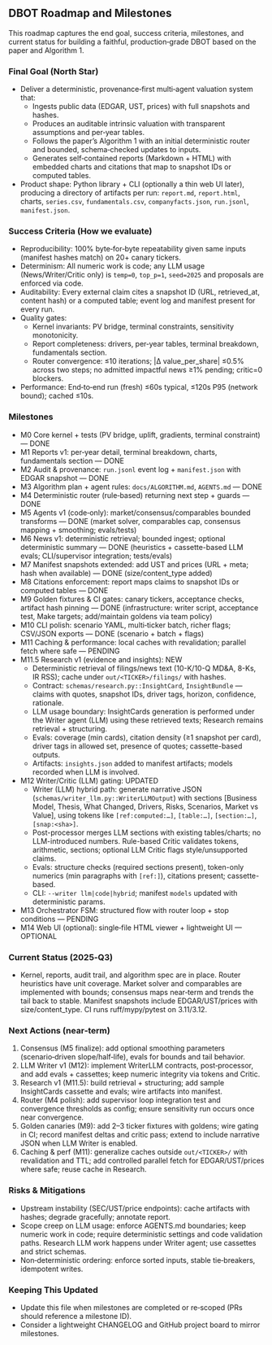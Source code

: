 ## DBOT Roadmap and Milestones

This roadmap captures the end goal, success criteria, milestones, and current status for building a faithful, production‑grade DBOT based on the paper and Algorithm 1.

### Final Goal (North Star)
- Deliver a deterministic, provenance‑first multi‑agent valuation system that:
  - Ingests public data (EDGAR, UST, prices) with full snapshots and hashes.
  - Produces an auditable intrinsic valuation with transparent assumptions and per‑year tables.
  - Follows the paper’s Algorithm 1 with an initial deterministic router and bounded, schema‑checked updates to inputs.
  - Generates self‑contained reports (Markdown + HTML) with embedded charts and citations that map to snapshot IDs or computed tables.
- Product shape: Python library + CLI (optionally a thin web UI later), producing a directory of artifacts per run: `report.md`, `report.html`, charts, `series.csv`, `fundamentals.csv`, `companyfacts.json`, `run.jsonl`, `manifest.json`.

### Success Criteria (How we evaluate)
- Reproducibility: 100% byte‑for‑byte repeatability given same inputs (manifest hashes match) on 20+ canary tickers.
- Determinism: All numeric work is code; any LLM usage (News/Writer/Critic only) is `temp=0`, `top_p=1`, `seed=2025` and proposals are enforced via code.
- Auditability: Every external claim cites a snapshot ID (URL, retrieved_at, content hash) or a computed table; event log and manifest present for every run.
- Quality gates:
  - Kernel invariants: PV bridge, terminal constraints, sensitivity monotonicity.
  - Report completeness: drivers, per‑year tables, terminal breakdown, fundamentals section.
  - Router convergence: ≤10 iterations; |Δ value_per_share| ≤0.5% across two steps; no admitted impactful news ≥1% pending; critic=0 blockers.
- Performance: End‑to‑end run (fresh) ≤60s typical, ≤120s P95 (network bound); cached ≤10s.

### Milestones
- M0 Core kernel + tests (PV bridge, uplift, gradients, terminal constraint) — DONE
- M1 Reports v1: per‑year detail, terminal breakdown, charts, fundamentals section — DONE
- M2 Audit & provenance: `run.jsonl` event log + `manifest.json` with EDGAR snapshot — DONE
- M3 Algorithm plan + agent rules: `docs/ALGORITHM.md`, `AGENTS.md` — DONE
- M4 Deterministic router (rule‑based) returning next step + guards — DONE
- M5 Agents v1 (code‑only): market/consensus/comparables bounded transforms — DONE (market solver, comparables cap, consensus mapping + smoothing; evals/tests)
- M6 News v1: deterministic retrieval; bounded ingest; optional deterministic summary — DONE (heuristics + cassette-based LLM evals; CLI/supervisor integration; tests/evals)
- M7 Manifest snapshots extended: add UST and prices (URL + meta; hash when available) — DONE (size/content_type added)
- M8 Citations enforcement: report maps claims to snapshot IDs or computed tables — DONE
- M9 Golden fixtures & CI gates: canary tickers, acceptance checks, artifact hash pinning — DONE (infrastructure: writer script, acceptance test, Make targets; add/maintain goldens via team policy)
- M10 CLI polish: scenario YAML, multi‑ticker batch, richer flags; CSV/JSON exports — DONE (scenario + batch + flags)
- M11 Caching & performance: local caches with revalidation; parallel fetch where safe — PENDING
- M11.5 Research v1 (evidence and insights): NEW
  - Deterministic retrieval of filings/news text (10-K/10-Q MD&A, 8-Ks, IR RSS); cache under `out/<TICKER>/filings/` with hashes.
  - Contract: `schemas/research.py::InsightCard`, `InsightBundle` — claims with quotes, snapshot IDs, driver tags, horizon, confidence, rationale.
  - LLM usage boundary: InsightCards generation is performed under the Writer agent (LLM) using these retrieved texts; Research remains retrieval + structuring.
  - Evals: coverage (min cards), citation density (≥1 snapshot per card), driver tags in allowed set, presence of quotes; cassette-based outputs.
  - Artifacts: `insights.json` added to manifest artifacts; models recorded when LLM is involved.
- M12 Writer/Critic (LLM) gating: UPDATED
  - Writer (LLM) hybrid path: generate narrative JSON (`schemas/writer_llm.py::WriterLLMOutput`) with sections [Business Model, Thesis, What Changed, Drivers, Risks, Scenarios, Market vs Value], using tokens like `[ref:computed:…]`, `[table:…]`, `[section:…]`, `[snap:<sha>]`.
  - Post-processor merges LLM sections with existing tables/charts; no LLM-introduced numbers. Rule-based Critic validates tokens, arithmetic, sections; optional LLM Critic flags style/unsupported claims.
  - Evals: structure checks (required sections present), token-only numerics (min paragraphs with `[ref:]`), citations present; cassette-based.
  - CLI: `--writer llm|code|hybrid`; manifest `models` updated with deterministic params.
- M13 Orchestrator FSM: structured flow with router loop + stop conditions — PENDING
- M14 Web UI (optional): single‑file HTML viewer + lightweight UI — OPTIONAL

### Current Status (2025‑Q3)
- Kernel, reports, audit trail, and algorithm spec are in place. Router heuristics have unit coverage. Market solver and comparables are implemented with bounds; consensus maps near‑term and trends the tail back to stable. Manifest snapshots include EDGAR/UST/prices with size/content_type. CI runs ruff/mypy/pytest on 3.11/3.12.

### Next Actions (near‑term)
1) Consensus (M5 finalize): add optional smoothing parameters (scenario‑driven slope/half‑life), evals for bounds and tail behavior.
2) LLM Writer v1 (M12): implement WriterLLM contracts, post‑processor, and add evals + cassettes; keep numeric integrity via tokens and Critic.
3) Research v1 (M11.5): build retrieval + structuring; add sample InsightCards cassette and evals; wire artifacts into manifest.
4) Router (M4 polish): add supervisor loop integration test and convergence thresholds as config; ensure sensitivity run occurs once near convergence.
5) Golden canaries (M9): add 2–3 ticker fixtures with goldens; wire gating in CI; record manifest deltas and critic pass; extend to include narrative JSON when LLM Writer is enabled.
6) Caching & perf (M11): generalize caches outside `out/<TICKER>/` with revalidation and TTL; add controlled parallel fetch for EDGAR/UST/prices where safe; reuse cache in Research.

### Risks & Mitigations
- Upstream instability (SEC/UST/price endpoints): cache artifacts with hashes; degrade gracefully; annotate report.
- Scope creep on LLM usage: enforce AGENTS.md boundaries; keep numeric work in code; require deterministic settings and code validation paths. Research LLM work happens under Writer agent; use cassettes and strict schemas.
- Non‑deterministic ordering: enforce sorted inputs, stable tie‑breakers, idempotent writes.

### Keeping This Updated
- Update this file when milestones are completed or re‑scoped (PRs should reference a milestone ID).
- Consider a lightweight CHANGELOG and GitHub project board to mirror milestones.
